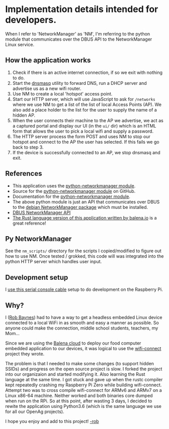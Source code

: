 # Implementation details intended for developers.

When I refer to 'NetworkManager' as 'NM', I'm referring to the python module that communicates over the DBUS API to the NetworkManager Linux service.


## How the application works
1. Check if there is an active internet connection, if so we exit with nothing to do.
1. Start the [dnsmasq](https://en.wikipedia.org/wiki/Dnsmasq) utility to forward DNS, run a DHCP server and advertise us as a new wifi router.
1. Use NM to create a local 'hotspot' access point.
1. Start our HTTP server, which will use JavaScript to ask for `/networks` where we use NM to get a list of the list of local Access Points (AP).  We also add a place holder to the list for the user to supply the name of a hidden AP.
1. When the user connects their machine to the AP we advertise, we act as a captured portal and display our UI (in the `ui/` dir) which is an HTML form that allows the user to pick a local wifi and supply a password.
1. The HTTP server process the form POST and uses NM to stop our hotspot and connect to the AP the user has selected.  If this fails we go back to step 3.
1. If the device is successfully connected to an AP, we stop dnsmasq and exit.


## References
- This application uses the [python-networkmanager module](https://pypi.org/project/python-networkmanager/). 
- Source for the [python-networkmanager module](https://github.com/seveas/python-networkmanager) on GitHub.
- Documentation for the [python-networkmanager module](https://pythonhosted.org/python-networkmanager/).
- The above python module is just an API that communicates over DBUS to the [debian NetworkManager package](https://wiki.debian.org/NetworkManager) which must be installed.
- [DBUS NetworkManager API](https://developer.gnome.org/NetworkManager/1.2/spec.html)
- [The Rust language version of this application written by balena.io](https://github.com/balena-io/wifi-connect) is a great reference!


## Py NetworkManager
See the `nm_scripts/` directory for the scripts I copied/modified to figure out how to use NM.  Once tested / grokked, this code will was integrated into the python HTTP server which handles user input.

## Development setup
I [use this serial console cable](console_cable.md) setup to do development on the Raspberry Pi.


## Why?
I ([Rob Baynes](https://github.com/rbaynes)) had to have a way to get a headless embedded Linux device connected to a local WiFi in as smooth and easy a manner as possible.  So anyone could make the connection, middle school students, teachers, my Mom...

Since we are using the [Balena cloud](https://www.balena.io/cloud) to deploy our food computer embedded application to our devices, it was logical to use the [wifi-connect](https://github.com/balena-io/wifi-connect) project they wrote.

The problem is that I needed to make some changes (to support hidden SSIDs) and progress on the open source project is slow.  I forked the project into our organizaion and started modifying it.  Also learning the Rust language at the same time.  I got stuck and gave up when the rustc compiler kept repeatedly crashing my Raspberry Pi Zero while building wifi-connect.  Attempt two was to cross compile wifi-connect for ARMv6 and ARMv7 on a Linux x86-64 machine.  Neither worked and both binaries core dumped when run on the RPi.  So at this point, after wasting 3 days, I decided to rewite the application using Python3.6 (which is the same language we use for all our OpenAg projects).

I hope you enjoy and add to this project!
[-rob](https://github.com/rbaynes)

